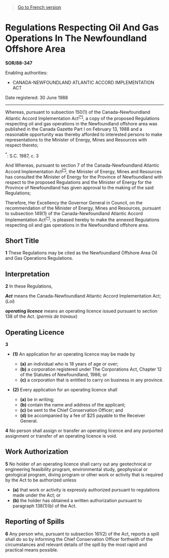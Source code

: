 > [Go to French version](/fr/Règlements/Décrets,%20ordonnances%20et%20règlements%20statutaires/88/347.md)

# Regulations Respecting Oil And Gas Operations In The Newfoundland Offshore Area

**SOR/88-347**

Enabling authorities: 
- CANADA-NEWFOUNDLAND ATLANTIC ACCORD IMPLEMENTATION ACT

Date registered: 30 June 1988

----------

Whereas, pursuant to subsection 150(1) of the Canada-Newfoundland Atlantic Accord Implementation Act<sup><a href='#fn_SOR-88-347_e_hq_6068'>[*]</a></sup>, a copy of the proposed Regulations respecting oil and gas operations in the Newfoundland offshore area was published in the Canada Gazette Part I on February 13, 1988 and a reasonable opportunity was thereby afforded to interested persons to make representations to the Minister of Energy, Mines and Resources with respect thereto;

<a name='fn_SOR-88-347_e_hq_6068'><sup>*</sup></a>: S.C. 1987, c. 3<br />

And Whereas, pursuant to section 7 of the Canada-Newfoundland Atlantic Accord Implementation Act<sup><a href='#fn_SOR-88-347_e_hq_6068'>[*]</a></sup>, the Minister of Energy, Mines and Resources has consulted the Minister of Energy for the Province of Newfoundland with respect to the proposed Regulations and the Minister of Energy for the Province of Newfoundland has given approval to the making of the said Regulations;

Therefore, Her Excellency the Governor General in Council, on the recommendation of the Minister of Energy, Mines and Resources, pursuant to subsection 149(1) of the Canada-Newfoundland Atlantic Accord Implementation Act<sup><a href='#fn_SOR-88-347_e_hq_6068'>[*]</a></sup>, is pleased hereby to make the annexed Regulations respecting oil and gas operations in the Newfoundland offshore area.




## Short Title


**1** These Regulations may be cited as the Newfoundland Offshore Area Oil and Gas Operations Regulations.




## Interpretation


**2** In these Regulations,

***Act*** means the Canada-Newfoundland Atlantic Accord Implementation Act; (*Loi*)

***operating licence*** means an operating licence issued pursuant to section 138 of the Act. (*permis de travaux*)




## Operating Licence


**3** 

- **(1)** An application for an operating licence may be made by
	- **(a)** an individual who is 18 years of age or over;
	- **(b)** a corporation registered under The Corporations Act, Chapter 12 of the Statutes of Newfoundland, 1986; or
	- **(c)** a corporation that is entitled to carry on business in any province.

- **(2)** Every application for an operating licence shall
	- **(a)** be in writing;
	- **(b)** contain the name and address of the applicant;
	- **(c)** be sent to the Chief Conservation Officer; and
	- **(d)** be accompanied by a fee of $25 payable to the Receiver General.



**4** No person shall assign or transfer an operating licence and any purported assignment or transfer of an operating licence is void.




## Work Authorization


**5** No holder of an operating licence shall carry out any geotechnical or engineering feasibility program, environmental study, geophysical or geological program, diving program or other work or activity that is required by the Act to be authorized unless
- **(a)** that work or activity is expressly authorized pursuant to regulations made under the Act; or
- **(b)** the holder has obtained a written authorization pursuant to paragraph 138(1)(b) of the Act.




## Reporting of Spills


**6** Any person who, pursuant to subsection 161(2) of the Act, reports a spill shall do so by informing the Chief Conservation Officer forthwith of the circumstances and relevant details of the spill by the most rapid and practical means possible.


